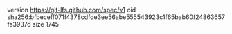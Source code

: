 version https://git-lfs.github.com/spec/v1
oid sha256:bfbeceff071f4378cdfde3ee56abe555543923c1f65bab60f24863657fa3937d
size 1745
